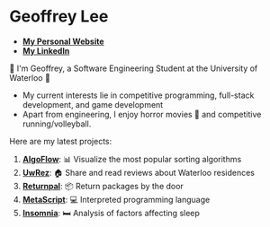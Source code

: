 # Geoffrey Lee

* **[My Personal Website](https://geoffreylee.me/)**
* **[My LinkedIn](https://www.linkedin.com/in/lgeoff31/)**

👋 I'm Geoffrey, a Software Engineering Student at the University of Waterloo 👋 
* My current interests lie in competitive programming, full-stack development, and game development
* Apart from engineering, I enjoy horror movies 👻 and competitive running/volleyball.

Here are my latest projects:

1. **[AlgoFlow](https://github.com/LGeoff31/AlgoFlow)**:          📊 Visualize the most popular sorting algorithms
2. **[UwRez](https://github.com/LGeoff31/uwdorm)**:               🏠 Share and read reviews about Waterloo residences
3. **[Returnpal](https://github.com/LGeoff31/returnPal)**:        📦 Return packages by the door
4. **[MetaScript](https://github.com/LGeoff31/MetaScript)**:      💻 Interpreted programming language
5. **[Insomnia](https://github.com/LGeoff31/insomnia2)**:         🛏️ Analysis of factors affecting sleep


